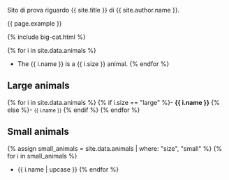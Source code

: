 Sito di prova riguardo {{ site.title }} di {{ site.author.name }}.

{{ page.example }}

{% include big-cat.html %}

{% for i in site.data.animals %}
- The {{ i.name }} is a {{ i.size }} animal.
{% endfor %}

## Large animals

{% for i in site.data.animals %}
{% if i.size == "large" %}- <strong style="color: {{ i.color }};">{{ i.name }}</strong>
{% else %}- <small>{{ i.name }}</small>
{% endif %}
{% endfor %}

## Small animals

{% assign small_animals = site.data.animals | where: "size", "small" %}
{% for i in small_animals %}
- {{ i.name | upcase }}
{% endfor %}
